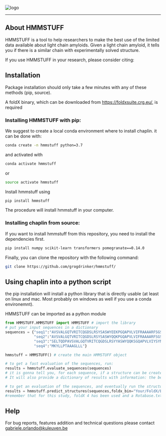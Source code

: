 ![logo](HMMSTUFF/logo.jpg)

---

## About HMMSTUFF

HMMSTUFF is a tool to help researchers to make the best use of the limited data available about light chain amyloids.
Given a light chain amyloid, it tells you if there is a similar chain with experimentally solved structure.

If you use HMMSTUFF in your research, please consider citing:


## Installation

Package installation should only take a few minutes with any of these methods (pip, source).

A foldX binary, which can be downloaded from https://foldxsuite.crg.eu/, is required

### Installing HMMSTUFF with pip:

We suggest to create a local conda environment where to install chaplin. it can be done with:

```sh
conda create -n hmmstuff python=3.7
```
and activated with

```sh
conda activate hmmstuff
```

or

```sh
source activate hmmstuff
```

Install hmmstuff using

```sh
pip install hmmstuff
```

The procedure will install hmmstuff in your computer.

### Installing chaplin from source:

If you want to install hmmstuff from this repository, you need to install the dependencies first.

```sh
pip install numpy scikit-learn transformers pomegranate==0.14.0
```

Finally, you can clone the repository with the following command:

```sh
git clone https://github.com/grogdrinker/hmmstuff/
```

## Using chaplin into a python script

the pip installation will install a python library that is directly usable (at least on linux and mac. Most probably on windows as well if you use a conda environemnt).

HMMSTUFF can be imported as a python module

```python
from HMMSTUFF.HMMSTUFF import HMMSTUFF # import the library
# put your input sequences in a dictionary
sequences = {"seq1":"AVSVALGQTVRITCQGDSLRSYSASWYEEKPGQAPVLVIFRAAAARFSGSSSGNTASLTITGAQAEDEADYYCNSRDSSANHQAAAAVFGGGTKLTV",
             "seq2":"AVSVALGQTVRITCQGDSLRSYSASWYQQKPGQAPVLVIFRAAAARFSGSSSGNTASLTITGAQAEDEADYYCNSRDSSANHVFGGGTKLTV",
             "seq3":"SELTQDPAVSVALGQTVRITCQGDSLRSYYASWYQQKSGQAPVLVIYSYNNRPSGIPDRFSGSNSGNTASLTITGAQAEDEADYYCNSRDSSGHHLVFGGGTKLTVLGQPKAAPS",
             "seq4":"MKYLLPTAAAGLLL"} 

hmmstuff = HMMSTUFF() # create the main HMMSTUFF object

# to get a fast evaluation of the sequences, run:
results = hmmstuff.evaluate_sequences(sequences)
# it is gonna tell you, for each sequence, if a structure can be created or not.
# It will also provide a dictionary of results with information: the best template (even if not good enouth to run a structure), the score of the HMM and an alignment with the best template

# to get an evaluation of the sequences, and eventually run the structure prediction, run:
results = hmmstuff.predict_structures(sequences,foldx_bin="Your/FoldX/Bin/path",folder_out_pdbs="Your/output/path/")
#remember that for this study, foldX 4 has been used and a Rotabase.txt file is required to be found in the same folder of the FoldX binary. The code might work with FoldX5 as well, but it has not been tested.

```

## Help

For bug reports, features addition and technical questions please contact gabriele.orlando@kuleuven.be
